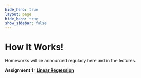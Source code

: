```yaml
---
hide_hero: true
layout: page
hide_hero: true
show_sidebar: false
---
```


# How It Works!
Homeworks will be announced regularly here and in the lectures.

**Assignment 1 : [Linear Regression](https://drive.google.com/drive/folders/16zBhGVhvVvloTOsy-7Z88zSvqSnHNUGb?usp=sharing)**

